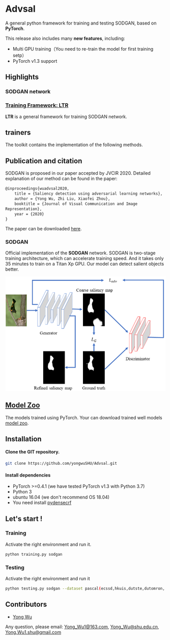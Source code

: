 # Advsal
A general python framework for training and testing SODGAN, based on **PyTorch**.
  
This release also includes many **new features**, including:  
* Multi GPU training（You need to re-train the model for first training setp）
* PyTorch v1.3 support  

 
## Highlights

### SODGAN network

### [Training Framework: LTR](train)
 
**LTR** is a general framework for training SODGAN network.

## trainers
The toolkit contains the implementation of the following methods.

## Publication and citation

SODGAN is proposed in our paper accepted by JVCIR 2020. 
Detailed explanation of our method can be found in the paper:

```
@inproceedings{wuadvsal2020,
    title = {Saliency detection using adversarial learning networks},
    author = {Yong Wu, Zhi Liu, Xiaofei Zhou},
    booktitle = {Journal of Visual Communication and Image Representation},
    year = {2020}
}
```
The paper can be downloaded [here](https://doi.org/10.1016/j.jvcir.2020.102761).


### SODGAN

Official implementation of the **SODGAN** network. SODGAN is two-stage training architecture, which can accelerate training speed. And it takes only 35 minutes to train on a Titan Xp GPU. Our model can detect salient objects better.

![Several examples](figs/fig1.png)
 

## [Model Zoo](https://drive.google.com/open?id=1T2h3e1QZkapyKGrImdG9nBvLUchdHgYU)
The models trained using PyTorch.
Your can download trained well models [model zoo](https://drive.google.com/open?id=1T2h3e1QZkapyKGrImdG9nBvLUchdHgYU). 


## Installation

#### Clone the GIT repository.  
```bash
git clone https://github.com/yongwuSHU/Advsal.git
```
   
#### Install dependencies
* PyTorch >=0.4.1 (we have tested PyTorch v1.3 with Python 3.7)
* Python 3
* ubuntu 16.04 (we don't recommend OS 18.04)
* You need install [pydensecrf](https://github.com/lucasb-eyer/pydensecrf.git)

## Let's start !
### Training
Activate the right environment and run it.  
```bash
python training.py sodgan    
```  
### Testing
Activate the right environment and run it
```bash
python testing.py sodgan --dataset pascal(ecssd,hkuis,dutste,dutomron,....)
```
## Contributors

* [Yong Wu](http://www.ivp.shu.edu.cn/) 

Any question, please email: Yong_Wu1@163.com, Yong_Wu@shu.edu.cn, Yong.Wu1.shu@gmail.com
